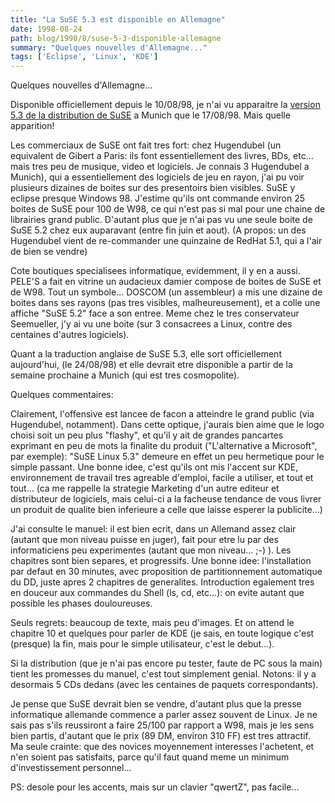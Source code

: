 ```yaml
---
title: "La SuSE 5.3 est disponible en Allemagne"
date: 1998-08-24
path: blog/1998/8/suse-5-3-disponible-allemagne
summary: "Quelques nouvelles d'Allemagne..."
tags: ['Eclipse', 'Linux', 'KDE']
---
```


<P>
Quelques nouvelles d'Allemagne...
</P>
<P>
Disponible officiellement depuis le 10/08/98, je n'ai vu apparaitre la
<A HREF="http://www.suse.de/e/lx/lx.html">version 5.3 de la distribution
de SuSE</A> a Munich que le 17/08/98. Mais quelle apparition!
</P>
<P>
Les commerciaux de SuSE ont fait tres fort: chez Hugendubel (un
equivalent de Gibert a Paris: ils font essentiellement des livres,
BDs, etc... mais tres peu de musique, video et logiciels. Je connais
3 Hugendubel a Munich), qui a essentiellement des logiciels de jeu en
rayon, j'ai pu voir plusieurs dizaines de boites sur des presentoirs
bien visibles. SuSE y eclipse presque Windows 98.  J'estime qu'ils ont
commande environ 25 boites de SuSE pour 100 de W98, ce qui n'est pas
si mal pour une chaine de librairies grand public. D'autant plus que je
n'ai pas vu une seule boite de SuSE 5.2 chez eux auparavant (entre fin
juin et aout). (A propos: un des Hugendubel vient de re-commander une
quinzaine de RedHat 5.1, qui a l'air de bien se vendre)
</P>
<P>
Cote boutiques specialisees informatique, evidemment, il y en a aussi.
PELE'S a fait en vitrine un audacieux damier compose de boites de
SuSE et de W98.  Tout un symbole... DOSCOM (un assembleur) a mis une
dizaine de boites dans ses rayons (pas tres visibles, malheureusement),
et a colle une affiche "SuSE 5.2" face a son entree. Meme chez le tres
conservateur Seemueller, j'y ai vu une boite (sur 3 consacrees a Linux,
contre des centaines d'autres logiciels).
</P>
<P>
Quant a la traduction anglaise de SuSE 5.3, elle sort officiellement
aujourd'hui, (le 24/08/98) et elle devrait etre disponible a partir de
la semaine prochaine a Munich (qui est tres cosmopolite).
</P>
<P>
Quelques commentaires:
</P>
<P>
Clairement, l'offensive est lancee de facon a atteindre le grand public
(via Hugendubel, notamment). Dans cette optique, j'aurais bien aime
que le logo choisi soit un peu plus "flashy", et qu'il y ait de grandes
pancartes exprimant en peu de mots la finalite du produit ("L'alternative
a Microsoft", par exemple): "SuSE Linux 5.3" demeure en effet un peu
hermetique pour le simple passant.  Une bonne idee, c'est qu'ils ont mis
l'accent sur KDE, environnement de travail tres agreable d'emploi, facile
a utiliser, et tout et tout... (ca me rappelle la strategie Marketing
d'un autre editeur et distributeur de logiciels, mais celui-ci a la
facheuse tendance de vous livrer un produit de qualite bien inferieure
a celle que laisse esperer la publicite...)
</P>
<P>
J'ai consulte le manuel: il est bien ecrit, dans un Allemand assez
clair (autant que mon niveau puisse en juger), fait pour etre lu par
des informaticiens peu experimentes (autant que mon niveau... ;-)
). Les chapitres sont bien separes, et progressifs. Une bonne
idee: l'installation par defaut en 30 minutes, avec proposition
de partitionnement automatique du DD, juste apres 2 chapitres de
generalites. Introduction egalement tres en douceur aux commandes du Shell
(ls, cd, etc...): on evite autant que possible les phases douloureuses.
</P>
<P>
Seuls regrets: beaucoup de texte, mais peu d'images. Et on attend le
chapitre 10 et quelques pour parler de KDE (je sais, en toute logique
c'est (presque) la fin, mais pour le simple utilisateur, c'est le
debut...).
</P>
<P>
Si la distribution (que je n'ai pas encore pu tester, faute de PC
sous la main) tient les promesses du manuel, c'est tout simplement
genial. Notons: il y a desormais 5 CDs dedans (avec les centaines de
paquets correspondants).
</P>

<P>
Je pense que SuSE devrait bien se vendre, d'autant plus que la presse
informatique allemande commence a parler assez souvent de Linux. Je
ne sais pas s'ils reussiront a faire 25/100 par rapport a W98, mais
je les sens bien partis, d'autant que le prix (89 DM, environ 310 FF)
est tres attractif.  Ma seule crainte: que des novices moyennement
interesses l'achetent, et n'en soient pas satisfaits, parce qu'il faut
quand meme un minimum d'investissement personnel...
</P>

<P>
PS: desole pour les accents, mais sur un clavier "qwertZ", pas facile...
</P>


